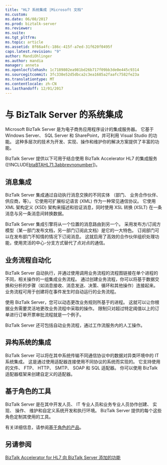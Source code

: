 ```yaml
---
title: "HL7 系统集成 |Microsoft 文档"
ms.custom: 
ms.date: 06/08/2017
ms.prod: biztalk-server
ms.reviewer: 
ms.suite: 
ms.tgt_pltfrm: 
ms.topic: article
ms.assetid: 8f66a4fc-186c-415f-a7ed-31f620f0495f
caps.latest.revision: "9"
author: MandiOhlinger
ms.author: mandia
manager: anneta
ms.openlocfilehash: 1c7189802ea981bd26b717f09bb3de0e445c9314
ms.sourcegitcommit: 3fc338e52d5dbca2c3ea1685a2faafc7582fe23a
ms.translationtype: MT
ms.contentlocale: zh-CN
ms.lasthandoff: 12/01/2017
---
```

# <a name="systems-integration-with-biztalk-server"></a>与 BizTalk Server 的系统集成
Microsoft BizTalk Server 是为电子商务应用程序设计的集成服务器。 它基于 Windows Server、 SQL Server 和 SharePoint，并可利用 Visual Studio 的功能。 这种多层次的技术为开发、实现、操作和维护你的解决方案提供了丰富的功能。  
  
 BizTalk Server 提供以下可用于结合使用 BizTalk Accelerator HL7 的集成服务 ([!INCLUDE[btaBTAHL71.3abbrevnonumber](../../includes/btabtahl71-3abbrevnonumber-md.md)])。  
  
## <a name="message-integration"></a>消息集成  
 BizTalk Server 集成通过自动执行消息交换的不同实体 （部门、 业务合作伙伴、 供应商，等）。 它使用可扩展标记语言 (XML) 作为一种常见通信协议。 它使用 XML 架构定义 (XSD) 架构来描述和验证消息，同时使用 XSL 转换 (XSLT) 在一条消息与另一条消息间转换数据。  
  
 BizTalk Server 集成引擎将从一个位置的消息路由到另一个。 采用发布方/订阅方模型（某一部门发布文档，另一部门订阅此文档）是它的一大特色。 订阅部门可以在发布部门不知情的情况下订阅消息。 这就启用了高效的合作伙伴组织处理功能，使用灵活的中心-分支方式替代了点对点的通信。  
  
## <a name="business-process-automation"></a>业务流程自动化  
 BizTalk Server 自动执行，并通过使用调用业务流程的流程图链接在单个进程的不同，相关操作的一组集成业务流程。 通过创建业务流程，你可以将基于数据交换和分析的步骤（如消息接收、消息发送、决策、循环和其他操作）连接起来。 业务流程可用于创建将在事件发生时自动运行的业务流程。  
  
 使用 BizTalk Server，您可以动态更改业务规则所基于的进程。 这就可以让你根据业务需要灵活地更改业务流程中采取的操作。 限制只对超过特定阈值以上的订单进行订单开票审批流程就是一个例子。  
  
 BizTalk Server 还可包括自动业务流程，通过工作流服务内的人工操作。  
  
## <a name="integration-of-heterogeneous-systems"></a>异构系统的集成  
 BizTalk Server 可以将在其中系统传输不同通信协议中的数据对异类环境中的 IT 系统集成。 这是通过使用适配器连接使用不同协议的系统而实现的。 它支持使用的文件、 FTP、 HTTP、 SMTP、 SOAP 和 SQL 适配器。 你可以使用 BizTalk 适配器框架来创建自定义的适配器。  
  
## <a name="role-based-tools"></a>基于角色的工具  
 BizTalk Server 是在其中开发人员、 IT 专业人员和业务专业人员协作创建、 实现、 操作、 维护和自定义系统开发和执行环境。 BizTalk Server 提供的每个这些角色定制其使用的工具。  
  
 有关详细信息，请参阅[基于角色的产品](../../adapters-and-accelerators/accelerator-hl7/a-role-based-product1.md)。
  
## <a name="see-also"></a>另请参阅  
 [BizTalk Accelerator for HL7 向 BizTalk Server 添加的功能](../../adapters-and-accelerators/accelerator-hl7/what-biztalk-accelerator-for-hl7-adds-to-biztalk-server.md)